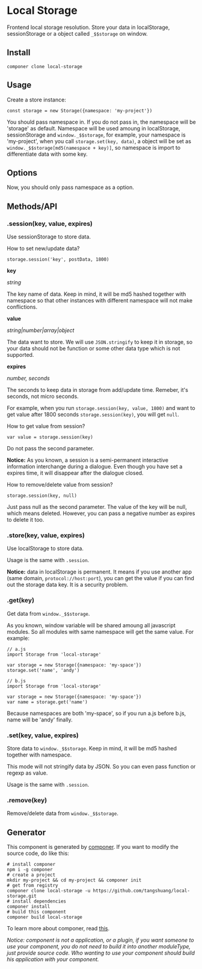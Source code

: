 # Local Storage

Frontend local storage resolution.
Store your data in localStorage, sessionStorage or a object called `_$$storage` on window.

## Install

```
componer clone local-storage
```

## Usage

Create a store instance:

```
const storage = new Storage({namespace: 'my-project'})
```

You should pass namespace in. If you do not pass in, the namespace will be 'storage' as default.
Namespace will be used amoung in localStorage, sessionStorage and `window._$$storage`, for example, your namespace is 'my-project', when you call `storage.set(key, data)`, a object will be set as `window._$$storage[md5(namespace + key)]`, so namespace is import to differentiate data with some key.

## Options

Now, you should only pass namespace as a option.

## Methods/API

### .session(key, value, expires)

Use sessionStorage to store data.

How to set new/update data?

```
storage.session('key', postData, 1800)
```

**key**

*string*

The key name of data. Keep in mind, it will be md5 hashed together with namespace so that other instances with different namespace will not make conflictions.

**value**

*string|number|array|object*

The data want to store. We will use `JSON.stringify` to keep it in storage, so your data should not be function or some other data type which is not supported.

**expires**

*number, seconds*

The seconds to keep data in storage from add/update time. Remeber, it's seconds, not micro seconds.

For example, when you run `storage.session(key, value, 1800)` and want to get value after 1800 seconds `storage.session(key)`, you will get `null`.

How to get value from session?

```
var value = storage.session(key)
```

Do not pass the second parameter.

**Notice:** As you known, a session is a semi-permanent interactive information interchange during a dialogue. Even though you have set a expires time, it will disappear after the dialogue closed.

How to remove/delete value from session?

```
storage.session(key, null)
```

Just pass null as the second parameter. The value of the key will be null, which means deleted.
However, you can pass a negative number as expires to delete it too.

### .store(key, value, expires)

Use localStorage to store data.

Usage is the same with `.session`.

**Notice:** data in localStorage is permanent. It means if you use another app (same domain, `protocol://host:port`), you can get the value if you can find out the storage data key. It is a security problem.

### .get(key)

Get data from `window._$$storage`.

As you known, window variable will be shared amoung all javascript modules. So all modules with same namespace will get the same value. For example:

```
// a.js
import Storage from 'local-storage'

var storage = new Storage({namespace: 'my-space'})
storage.set('name', 'andy')
```

```
// b.js
import Storage from 'local-storage'

var storage = new Storage({namespace: 'my-space'})
var name = storage.get('name')
```

Because namespaces are both 'my-space', so if you run a.js before b.js, name will be 'andy' finally.

### .set(key, value, expires)

Store data to `window._$$storage`.
Keep in mind, it will be md5 hashed together with namespace.

This mode will not stringify data by JSON. So you can even pass function or regexp as value.

Usage is the same with `.session`.

### .remove(key)

Remove/delete data from `window._$$storage`.

## Generator

This component is generated by [componer](https://github.com/tangshuang/componer).
If you want to modify the source code, do like this:

```
# install componer
npm i -g componer
# create a project
mkdir my-project && cd my-project && componer init
# get from registry
componer clone local-storage -u https://github.com/tangshuang/local-storage.git
# install dependencies
componer install
# build this component
componer build local-storage
```

To learn more about componer, read [this](https://github.com/tangshuang/componer).

*Notice: component is not a application, or a plugin, if you want someone to use your component, you do not need to build it into another moduleType, just provide source code. Who wanting to use your component should build his application with your component.*
